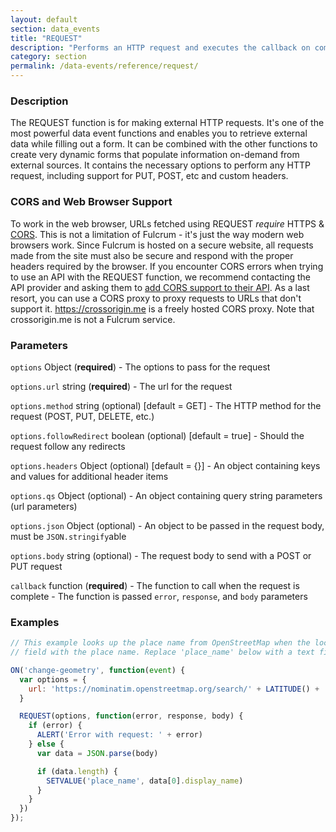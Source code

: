 ```yaml
---
layout: default
section: data_events
title: "REQUEST"
description: "Performs an HTTP request and executes the callback on completion."
category: section
permalink: /data-events/reference/request/
---
```


### Description

The REQUEST function is for making external HTTP requests. It's one of the most powerful data event functions and enables you to retrieve external data while filling out a form. It can be combined with the other functions to create very dynamic forms that populate information on-demand from external sources. It contains the necessary options to perform any HTTP request, including support for PUT, POST, etc and custom headers.

### CORS and Web Browser Support

To work in the web browser, URLs fetched using REQUEST *require* HTTPS & [CORS](https://en.wikipedia.org/wiki/Cross-origin_resource_sharing). This is not a limitation of Fulcrum - it's just the way modern web browsers work. Since Fulcrum is hosted on a secure website, all requests made from the site must also be secure and respond with the proper headers required by the browser. If you encounter CORS errors when trying to use an API with the REQUEST function, we recommend contacting the API provider and asking them to [add CORS support to their API](http://http://enable-cors.org). As a last resort, you can use a CORS proxy to proxy requests to URLs that don't support it. https://crossorigin.me is a freely hosted CORS proxy. Note that crossorigin.me is not a Fulcrum service.

### Parameters

`options` Object (__required__) - The options to pass for the request

`options.url` string (__required__) - The url for the request

`options.method` string (optional)  [default = GET] - The HTTP method for the request (POST, PUT, DELETE, etc.)

`options.followRedirect` boolean (optional)  [default = true] - Should the request follow any redirects

`options.headers` Object (optional)  [default = {}] - An object containing keys and values for additional header items

`options.qs` Object (optional) - An object containing query string parameters (url parameters)

`options.json` Object (optional) - An object to be passed in the request body, must be `JSON.stringify`able

`options.body` string (optional) - The request body to send with a POST or PUT request

`callback` function (__required__) - The function to call when the request is complete - The function is passed `error`, `response`, and `body` parameters

### Examples

```js
// This example looks up the place name from OpenStreetMap when the location changes and fills in a text
// field with the place name. Replace 'place_name' below with a text field on your form.

ON('change-geometry', function(event) {
  var options = {
    url: 'https://nominatim.openstreetmap.org/search/' + LATITUDE() + ',' + LONGITUDE() + '?format=json&polygon=1&addressdetails=1'
  }

  REQUEST(options, function(error, response, body) {
    if (error) {
      ALERT('Error with request: ' + error)
    } else {
      var data = JSON.parse(body)

      if (data.length) {
        SETVALUE('place_name', data[0].display_name)
      }
    }
  })
});
```